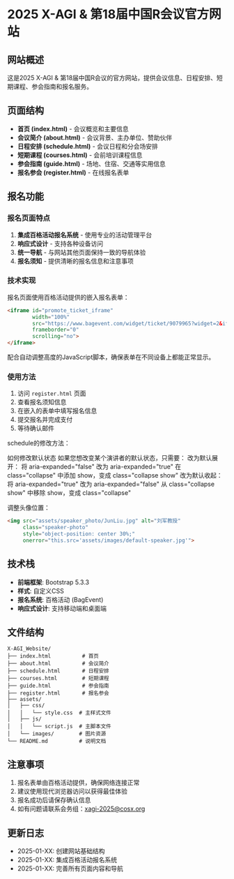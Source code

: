 # 2025 X-AGI & 第18届中国R会议官方网站

## 网站概述

这是2025 X-AGI & 第18届中国R会议的官方网站，提供会议信息、日程安排、短期课程、参会指南和报名服务。

## 页面结构

- **首页 (index.html)** - 会议概览和主要信息
- **会议简介 (about.html)** - 会议背景、主办单位、赞助伙伴
- **日程安排 (schedule.html)** - 会议日程和分会场安排
- **短期课程 (courses.html)** - 会前培训课程信息
- **参会指南 (guide.html)** - 场地、住宿、交通等实用信息
- **报名参会 (register.html)** - 在线报名表单

## 报名功能

### 报名页面特点

1. **集成百格活动报名系统** - 使用专业的活动管理平台
2. **响应式设计** - 支持各种设备访问
3. **统一导航** - 与网站其他页面保持一致的导航体验
4. **报名须知** - 提供清晰的报名信息和注意事项

### 技术实现

报名页面使用百格活动提供的嵌入报名表单：

```html
<iframe id="promote_ticket_iframe" 
        width="100%" 
        src="https://www.bagevent.com/widget/ticket/9079965?widget=2&iframe=1" 
        frameborder="0" 
        scrolling="no">
</iframe>
```

配合自动调整高度的JavaScript脚本，确保表单在不同设备上都能正常显示。

### 使用方法

1. 访问 `register.html` 页面
2. 查看报名须知信息
3. 在嵌入的表单中填写报名信息
4. 提交报名并完成支付
5. 等待确认邮件

schedule的修改方法：

如何修改默认状态
如果您想改变某个演讲者的默认状态，只需要：
改为默认展开：
将 aria-expanded="false" 改为 aria-expanded="true"
在 class="collapse" 中添加 show，变成 class="collapse show"
改为默认收起：
将 aria-expanded="true" 改为 aria-expanded="false"
从 class="collapse show" 中移除 show，变成 class="collapse"

调整头像位置：
```html
<img src="assets/speaker_photo/JunLiu.jpg" alt="刘军教授" 
     class="speaker-photo" 
     style="object-position: center 30%;"
     onerror="this.src='assets/images/default-speaker.jpg'">
```

## 技术栈

- **前端框架**: Bootstrap 5.3.3
- **样式**: 自定义CSS
- **报名系统**: 百格活动 (BagEvent)
- **响应式设计**: 支持移动端和桌面端

## 文件结构

```
X-AGI_Website/
├── index.html          # 首页
├── about.html          # 会议简介
├── schedule.html       # 日程安排
├── courses.html        # 短期课程
├── guide.html          # 参会指南
├── register.html       # 报名参会
├── assets/
│   ├── css/
│   │   └── style.css  # 主样式文件
│   ├── js/
│   │   └── script.js  # 主脚本文件
│   └── images/        # 图片资源
└── README.md          # 说明文档
```

## 注意事项

1. 报名表单由百格活动提供，确保网络连接正常
2. 建议使用现代浏览器访问以获得最佳体验
3. 报名成功后请保存确认信息
4. 如有问题请联系会务组：xagi-2025@cosx.org

## 更新日志

- 2025-01-XX: 创建网站基础结构
- 2025-01-XX: 集成百格活动报名系统
- 2025-01-XX: 完善所有页面内容和导航

